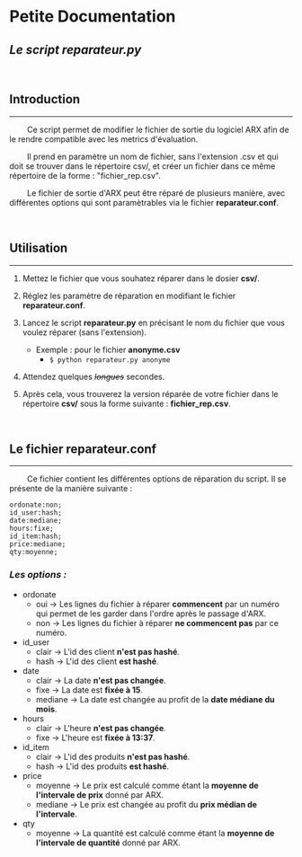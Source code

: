 # Petite Documentation

## *Le script reparateur.py*

&nbsp;

## Introduction

---

&nbsp;&nbsp;&nbsp;&nbsp;&nbsp;&nbsp;&nbsp;&nbsp;Ce script permet de modifier le fichier de sortie du logiciel ARX afin de le rendre compatible avec les metrics d'évaluation.

&nbsp;&nbsp;&nbsp;&nbsp;&nbsp;&nbsp;&nbsp;&nbsp;Il prend en paramètre un nom de fichier, sans l'extension .csv et qui doit se trouver dans le répertoire csv/, et créer un fichier dans ce même répertoire de la forme : "fichier_rep.csv".

&nbsp;&nbsp;&nbsp;&nbsp;&nbsp;&nbsp;&nbsp;&nbsp;Le fichier de sortie d'ARX peut être réparé de plusieurs manière, avec différentes options qui sont paramètrables via le fichier **reparateur.conf**.

&nbsp;

## Utilisation

---

1. Mettez le fichier que vous souhatez réparer dans le dosier **csv/**.

2. Réglez les paramètre de réparation en modifiant le fichier **reparateur.conf**.

3. Lancez le script **reparateur.py** en précisant le nom du fichier que vous voulez réparer (sans l'extension).
    * Exemple : pour le fichier **anonyme.csv**
        * `$ python reparateur.py anonyme`

4. Attendez quelques *~~longues~~* secondes.

5. Après cela, vous trouverez la version réparée de votre fichier dans le répertoire **csv/** sous la forme suivante : **fichier_rep.csv**.

&nbsp;

## Le fichier **reparateur.conf**

---

&nbsp;&nbsp;&nbsp;&nbsp;&nbsp;&nbsp;&nbsp;&nbsp;Ce fichier contient les différentes options de réparation du script. Il se présente de la manière suivante :

```
ordonate:non;
id_user:hash;
date:mediane;
hours:fixe;
id_item:hash;
price:mediane;
qty:moyenne;
```

### ***Les options :***

* ordonate
    * oui -> Les lignes du fichier à réparer **commencent** par un numéro qui permet de les garder dans l'ordre après le passage d'ARX.
    * non -> Les lignes du fichier à réparer **ne commencent pas** par ce numéro.
* id_user
    * clair -> L'id des client **n'est pas hashé**.
    * hash -> L'id des client **est hashé**.
* date
    * clair -> La date **n'est pas changée**.
    * fixe -> La date est **fixée à 15**.
    * mediane -> La date est changée au profit de la **date médiane du mois**.
* hours
    * clair -> L'heure **n'est pas changée**.
    * fixe -> L'heure est **fixée à 13:37**.
* id_item
    * clair -> L'id des produits **n'est pas hashé**.
    * hash -> L'id des produits **est hashé**.
* price
    * moyenne -> Le prix est calculé comme étant la **moyenne de l'intervale de prix** donné par ARX.
    * mediane -> Le prix est changée au profit du **prix médian de l'intervale**.
* qty
    * moyenne -> La quantité est calculé comme étant la **moyenne de l'intervale de quantité** donné par ARX.
